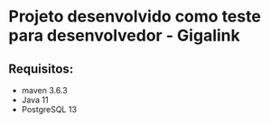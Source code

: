 # Projeto desenvolvido como teste para desenvolvedor - Gigalink


## Requisitos:

- maven 3.6.3
- Java 11
- PostgreSQL 13


